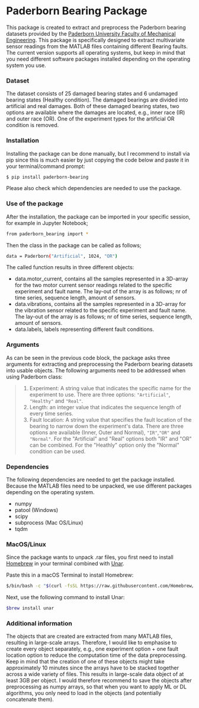 # Paderborn Bearing Package
This package is created to extract and preprocess the Paderborn bearing datasets provided by the [Paderborn University Faculty of Mechanical Engineering][paderborn].
This package is specifically designed to extract multivariate sensor readings from the MATLAB files containing different Bearing faults. The current version supports all operating systems, but keep in mind that you need different software packages installed depending on the operating system you use. 

### Dataset
The dataset consists of 25 damaged bearing states and 6 undamaged bearing states (Healthy condition). The damaged bearings are divided into artificial and real damages. Both of these damaged bearing states, two options are available where the damages are located, e.g., inner race (IR) and outer race (OR). One of the experiment types for the artificial OR condition is removed. 


### Installation
Installing the package can be done manually, but I recommend to install via pip since this is much easier by just copying the code below and paste it in your terminal/command prompt:
```sh
$ pip install paderborn-bearing
```
Please also check which dependencies are needed to use the package. 

### Use of the package
After the installation, the package can be imported in your specific session, for example in Jupyter Notebook;
```sh
from paderborn_bearing import *
```
Then the class in the package can be called as follows;
```sh
data = Paderborn("Artificial", 1024, "OR")
```
The called function results in three different objects:
* data.motor_current, contains all the samples represented in a 3D-array for the two motor current sensor readings related to the specific experiment and fault name. The lay-out of the array is as follows; nr of time series, sequence length, amount of sensors. 
* data.vibrations, contains all the samples represented in a 3D-array for the vibration sensor related to the specific experiment and fault name. The lay-out of the array is as follows; nr of time series, sequence length, amount of sensors. 
* data.labels, labels representing different fault conditions.

### Arguments
As can be seen in the previous code block, the package asks three arguments for extracting and preprocessing the Paderborn bearing datasets into usable objects. The following arguments need to be addressed when using Paderborn class:
>1) Experiment: A string value that indicates the specific name for the experiment to use. There are three options: `"Artificial"`, `"Healthy"` and `"Real"`.
>2) Length: an integer value that indicates the sequence length of every time series.
>3) Fault location: A string value that specifies the fault location of the bearing to narrow down the experiment's data. There are three options are available (Inner, Outer and Normal), `"IR"`,`"OR"` and `"Normal"`. For the "Artificial" and "Real" options both "IR" and "OR" can be combined. For the "Heathly" option only the "Normal" condition can be used.  

### Dependencies
The following dependencies are needed to get the package installed. Because the MATLAB files need to be unpacked, we use different packages depending on the operating system.
* numpy
* patool (Windows)
* scipy 
* subprocess (Mac OS/Linux)
* tqdm

### MacOS/Linux
Since the package wants to unpack .rar files, you first need to install [Homebrew][homebrew] in your terminal combined with [Unar][unar].

Paste this in a macOS Terminal to install Homebrew:
```sh
$/bin/bash -c "$(curl -fsSL https://raw.githubusercontent.com/Homebrew/install/HEAD/install.sh)"
```
Next, use the following command to install Unar:
```sh
$brew install unar
```

### Additional information
The objects that are created are extracted from many MATLAB files, resulting in large-scale arrays. Therefore, I would like to emphasise to create every object separately, e.g., one experiment option + one fault location option to reduce the computation time of the data preprocessing. Keep in mind that the creation of one of these objects might take approximately 10 minutes since the arrays have to be stacked together across a wide variety of files. This results in large-scale data object of at least 3GB per object. I would therefore recommend to save the objects after preprocessing as numpy arrays, so that when you want to apply ML or DL algorithms, you only need to load in the objects (and potentially concatenate them).  


[paderborn]: <https://mb.uni-paderborn.de/en/kat/main-research/datacenter/bearing-datacenter/data-sets-and-download>
[homebrew]: <https://brew.sh>
[unar]: <https://formulae.brew.sh/formula/unar#default>





